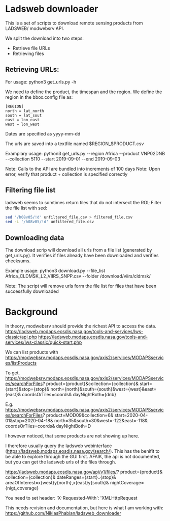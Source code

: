 # Ladsweb downloader

This is a set of scripts to download remote sensing products from LADSWEB/ modwebsrv
API.

We split the download into two steps:
* Retrieve file URLs
* Retrieving files

## Retrieving URLs:
For usage:
	python3 get_urls.py -h

We need to define the product, the timespan and the region.
We define the region in the bbox.config file as:

	[REGION]	
	north = lat_north
	south = lat_sout
	east = lon_east
	west = lon_west

Dates are specified as yyyy-mm-dd

The urls are saved into a textfile named $REGION_$PRODUCT.csv

Examplary usage:
	python3 get_urls.py --region Africa --product VNP02DNB --collection 5110 --start 2019-09-01 --end 2019-09-03

Note: Calls to the API are bundled into increments of 100 days
Note: Upon error, verify that product + collection is specified correctly

## Filtering file list

ladsweb seems to somtimes return tiles that do not intersect the ROI;
Filter the file list with sed:

```bash
sed '/h08v05/!d' unfiltered_file.csv > filtered_file.csv
sed -i '/h08v05/!d' unfiltered_file.csv 
```


## Downloading data
The download scrip will download all urls from a file list (generated by get_urls.py). It verifies if files already have been downloaded and verifies checksums.

Example usage:
	python3 download.py --file_list Africa_CLDMSK_L2_VIIRS_SNPP.csv --folder /download/viirs/cldmsk/

Note: The script will remove urls form the file list for files that have been successfully downloaded


# Background

In theory, modwebsrv should provide the richest API to access the data.
https://ladsweb.modaps.eosdis.nasa.gov/tools-and-services/lws-classic/api.php
https://ladsweb.modaps.eosdis.nasa.gov/tools-and-services/lws-classic/quick-start.php

We can list products with
https://modwebsrv.modaps.eosdis.nasa.gov/axis2/services/MODAPSservices/listProducts

To get.
https://modwebsrv.modaps.eosdis.nasa.gov/axis2/services/MODAPSservices/searchForFiles?
product={product}&collection={collection}&
start={start}&stop={stop}&
north={north}&south={south}&west={west}&east={east}&
coordsOrTiles=coords&
dayNightBoth={dnb}

E.g.
https://modwebsrv.modaps.eosdis.nasa.gov/axis2/services/MODAPSservices/searchForFiles?
product=MOD09&collection=6&
start=2020-04-01&stop=2020-04-18&
north=35&south=30&west=-122&east=-118&
coordsOrTiles=coords&
dayNightBoth=D



I however noticed, that some products are not showing up here.

I therefore usually query the ladsweb webinterface (https://ladsweb.modaps.eosdis.nasa.gov/search/). This has the benifit to be able to explore through the GUI first. AFAIK, the api is not documented, but you can get the ladsweb urls of the files through.

https://ladsweb.modaps.eosdis.nasa.gov/api/v1/files/?
product={product}&
collection={collection}&
dateRanges={start}..{stop}&
areaOfInterest=x{west}y{north},x{east}y{south}&
nightCoverage={nigt_coverage}

You need to set header: 'X-Requested-With': 'XMLHttpRequest

This needs revision and documentation, but here is what I am working with:
https://github.com/NiklasPhabian/ladsweb_downloader
